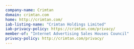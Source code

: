 ```yaml
---
company-name: Crimtan
domain: crimtan.com
home: http://crimtan.com/
iab-listing-name: "Crimtan Holdings Limited"
iab-privacy-policy: https://crimtan.com/privacy/
member-of: "Internet Advertising Sales Houses Council"
privacy-policy: http://crimtan.com/privacy/
---
```




